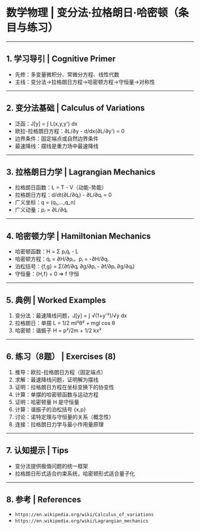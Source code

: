 # 数学物理 | 变分法·拉格朗日·哈密顿（条目与练习）

---

## 1. 学习导引 | Cognitive Primer

- 先修：多变量微积分、常微分方程、线性代数
- 主线：变分法→拉格朗日方程→哈密顿方程→守恒量→对称性

---

## 2. 变分法基础 | Calculus of Variations

- 泛函：J[y] = ∫ L(x,y,y') dx
- 欧拉-拉格朗日方程：∂L/∂y - d/dx(∂L/∂y') = 0
- 边界条件：固定端点或自然边界条件
- 最速降线：摆线是重力场中最速降线

---

## 3. 拉格朗日力学 | Lagrangian Mechanics

- 拉格朗日函数：L = T - V（动能-势能）
- 拉格朗日方程：d/dt(∂L/∂q̇ᵢ) - ∂L/∂qᵢ = 0
- 广义坐标：q = (q₁,...,q_n)
- 广义动量：pᵢ = ∂L/∂q̇ᵢ

---

## 4. 哈密顿力学 | Hamiltonian Mechanics

- 哈密顿函数：H = Σ pᵢq̇ᵢ - L
- 哈密顿方程：q̇ᵢ = ∂H/∂pᵢ，ṗᵢ = -∂H/∂qᵢ
- 泊松括号：{f,g} = Σ(∂f/∂qᵢ ∂g/∂pᵢ - ∂f/∂pᵢ ∂g/∂qᵢ)
- 守恒量：{H,f} = 0 ⇒ f 守恒

---

## 5. 典例 | Worked Examples

1) 变分法：最速降线问题，J[y] = ∫ √(1+y'²)/√y dx
2) 拉格朗日：单摆 L = 1/2 ml²θ̇² + mgl cos θ
3) 哈密顿：谐振子 H = p²/2m + 1/2 kx²

---

## 6. 练习（8题） | Exercises (8)

1) 推导：欧拉-拉格朗日方程（固定端点）
2) 求解：最速降线问题，证明解为摆线
3) 证明：拉格朗日方程在坐标变换下的协变性
4) 计算：单摆的哈密顿函数与运动方程
5) 证明：哈密顿量 H 是守恒量
6) 计算：谐振子的泊松括号 {x,p}
7) 讨论：诺特定理与守恒量的关系（概念性）
8) 连接：拉格朗日力学与最小作用量原理

---

## 7. 认知提示 | Tips

- 变分法提供极值问题的统一框架
- 拉格朗日形式适合约束系统，哈密顿形式适合量子化

---

## 8. 参考 | References

- `https://en.wikipedia.org/wiki/Calculus_of_variations`
- `https://en.wikipedia.org/wiki/Lagrangian_mechanics`
